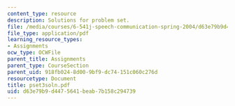 ```yaml
---
content_type: resource
description: Solutions for problem set.
file: /media/courses/6-541j-speech-communication-spring-2004/d63e79b9d4475641beab7b158c294739_pset3soln.pdf
file_type: application/pdf
learning_resource_types:
- Assignments
ocw_type: OCWFile
parent_title: Assignments
parent_type: CourseSection
parent_uid: 918fb024-8d00-9bf9-dc74-151c060c276d
resourcetype: Document
title: pset3soln.pdf
uid: d63e79b9-d447-5641-beab-7b158c294739
---
```

